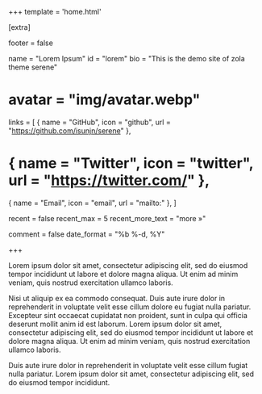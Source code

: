 +++
template = 'home.html'

[extra]

footer = false

name = "Lorem Ipsum"
id = "lorem"
bio = "This is the demo site of zola theme serene"
# avatar = "img/avatar.webp"
links = [
  { name = "GitHub", icon = "github", url = "https://github.com/isunjn/serene" },
  # { name = "Twitter", icon = "twitter", url = "https://twitter.com/<your-username>" },
  { name = "Email", icon = "email", url = "mailto:<your-email-address>" },
]

recent = false
recent_max = 5
recent_more_text = "more »"

comment = false
date_format = "%b %-d, %Y"


+++

Lorem ipsum dolor sit amet, consectetur adipiscing elit, sed do eiusmod tempor incididunt ut labore et dolore magna aliqua. Ut enim ad minim veniam, quis nostrud exercitation ullamco laboris.

Nisi ut aliquip ex ea commodo consequat. Duis aute irure dolor in reprehenderit in voluptate velit esse cillum dolore eu fugiat nulla pariatur. Excepteur sint occaecat cupidatat non proident, sunt in culpa qui officia deserunt mollit anim id est laborum.
Lorem ipsum dolor sit amet, consectetur adipiscing elit, sed do eiusmod tempor incididunt ut labore et dolore magna aliqua. Ut enim ad minim veniam, quis nostrud exercitation ullamco laboris.

Duis aute irure dolor in reprehenderit in voluptate velit esse cillum fugiat nulla pariatur.
Lorem ipsum dolor sit amet, consectetur adipiscing elit, sed do eiusmod tempor incididunt.
